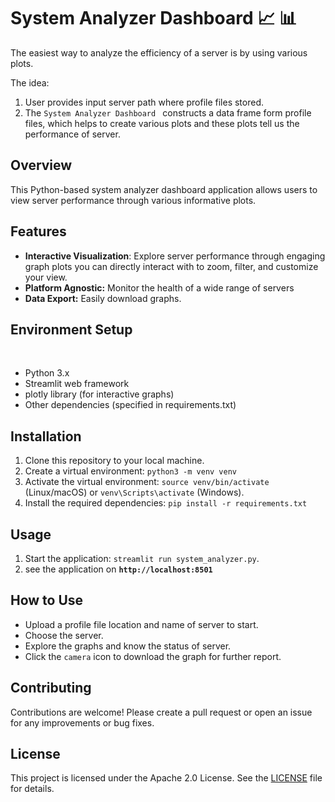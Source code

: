 # System Analyzer Dashboard 📈 📊

The easiest way to analyze the efficiency of a server is by using various plots.

The idea:
1. User provides input server path where profile files stored.
2. The `System Analyzer Dashboard ` constructs a data frame form profile files, which helps to create various plots and these plots tell us the performance of server. 

## Overview 
This Python-based system analyzer dashboard application allows users to view server performance through various informative plots.

## Features
- **Interactive Visualization**: Explore server performance through engaging graph plots you can directly interact with to zoom, filter, and customize your view.
- **Platform Agnostic:** Monitor the health of a wide range of servers
- **Data Export:** Easily download graphs.

## Environment Setup
<p align="center">
  <img alt="" src="https://img.shields.io/pypi/pyversions/plotai.svg"/>
  <img alt="" src="https://img.shields.io/badge/web_framework-Stramlit-blue"/>
  <img alt="" src="https://img.shields.io/badge/graph_library-Plotly-blue"/>
  <img alt="" src="https://img.shields.io/badge/License-Apache_2.0-blue.svg"/>
</p>

- Python 3.x
- Streamlit web framework
- plotly library (for interactive graphs)
- Other dependencies (specified in requirements.txt)

## Installation
1. Clone this repository to your local machine.
2. Create a virtual environment: `python3 -m venv venv`
3. Activate the virtual environment: `source venv/bin/activate` (Linux/macOS) or `venv\Scripts\activate` (Windows).
4. Install the required dependencies: `pip install -r requirements.txt`

## Usage

1. Start the application: `streamlit run system_analyzer.py`.
2. see the application on **`http://localhost:8501`**

## How to Use
- Upload a profile file location and name of server to start.
- Choose the server.
- Explore the graphs and know the status of server.
- Click the ``camera`` icon to download the graph for further report.

## Contributing
Contributions are welcome! Please create a pull request or open an issue for any improvements or bug fixes.

## License
This project is licensed under the Apache 2.0 License. See the [LICENSE](./licence/LICENSE) file for details.

